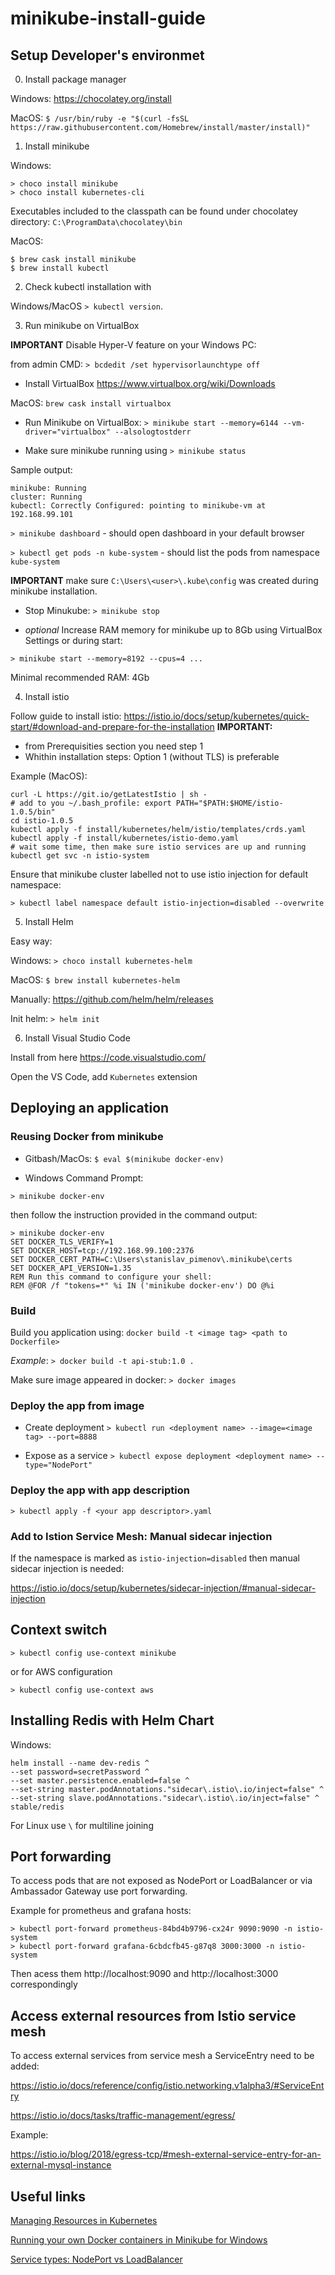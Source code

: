 # minikube-install-guide

## Setup Developer's environmet

0. Install package manager

Windows: https://chocolatey.org/install

MacOS: `$ /usr/bin/ruby -e "$(curl -fsSL https://raw.githubusercontent.com/Homebrew/install/master/install)"`

1. Install minikube

Windows:
```
> choco install minikube
> choco install kubernetes-cli
```

Executables included to the classpath can be found under chocolatey directory: `C:\ProgramData\chocolatey\bin`

MacOS:
```
$ brew cask install minikube
$ brew install kubectl
```

2. Check kubectl installation with

Windows/MacOS `> kubectl version`.

3. Run minikube on VirtualBox

**IMPORTANT** Disable Hyper-V feature on your Windows PC:

from admin CMD: `> bcdedit /set hypervisorlaunchtype off`

- Install VirtualBox
https://www.virtualbox.org/wiki/Downloads

MacOS: `brew cask install virtualbox`

- Run Minikube on VirtualBox: 
`> minikube start --memory=6144 --vm-driver="virtualbox" --alsologtostderr`

- Make sure minikube running using `> minikube status`

Sample output:
```
minikube: Running
cluster: Running
kubectl: Correctly Configured: pointing to minikube-vm at 192.168.99.101
```
`> minikube dashboard` - should open dashboard in your default browser

`> kubectl get pods -n kube-system` - should list the pods from namespace `kube-system`

**IMPORTANT** make sure `C:\Users\<user>\.kube\config` was created  during minikube installation. 

- Stop Minukube:
`> minikube stop`

- *optional* Increase RAM memory for minikube up to 8Gb using VirtualBox Settings or during start:

`> minikube start --memory=8192 --cpus=4 ...`

Minimal recommended RAM: 4Gb

4. Install istio

Follow guide to install istio: 
https://istio.io/docs/setup/kubernetes/quick-start/#download-and-prepare-for-the-installation
**IMPORTANT:** 
- from Prerequisities section you need step 1
- Whithin installation steps: Option 1 (without TLS) is preferable 

Example (MacOS):
```
curl -L https://git.io/getLatestIstio | sh -
# add to you ~/.bash_profile: export PATH="$PATH:$HOME/istio-1.0.5/bin"
cd istio-1.0.5
kubectl apply -f install/kubernetes/helm/istio/templates/crds.yaml
kubectl apply -f install/kubernetes/istio-demo.yaml
# wait some time, then make sure istio services are up and running
kubectl get svc -n istio-system
```

Ensure that minikube cluster labelled not to use istio injection for default namespace:

`> kubectl label namespace default istio-injection=disabled --overwrite`

5. Install Helm 

Easy way:

Windows: `> choco install kubernetes-helm`

MacOS: `$ brew install kubernetes-helm`

 Manually: https://github.com/helm/helm/releases

 Init helm: `> helm init`
 
6. Install Visual Studio Code

Install from here https://code.visualstudio.com/

Open the VS Code, add `Kubernetes` extension

## Deploying an application

### Reusing Docker from minikube

- Gitbash/MacOs: `$ eval $(minikube docker-env)`

- Windows Command Prompt: 

`> minikube docker-env`

then follow the instruction provided in the command output:

```
> minikube docker-env
SET DOCKER_TLS_VERIFY=1
SET DOCKER_HOST=tcp://192.168.99.100:2376
SET DOCKER_CERT_PATH=C:\Users\stanislav_pimenov\.minikube\certs
SET DOCKER_API_VERSION=1.35
REM Run this command to configure your shell:
REM @FOR /f "tokens=*" %i IN ('minikube docker-env') DO @%i
```

### Build
Build you application using: `docker build -t <image tag> <path to Dockerfile>`

*Example*: `> docker build -t api-stub:1.0 .`

Make sure image appeared in docker: `> docker images`

### Deploy the app from image

- Create deployment
`> kubectl run <deployment name> --image=<image tag> --port=8888`

- Expose as a service
`> kubectl expose deployment <deployment name> --type="NodePort"`

### Deploy the app with app description

`> kubectl apply -f <your app descriptor>.yaml`

### Add to Istion Service Mesh: Manual sidecar injection

If the namespace is marked as `istio-injection=disabled` then manual sidecar injection is needed:

https://istio.io/docs/setup/kubernetes/sidecar-injection/#manual-sidecar-injection

## Context switch

`> kubectl config use-context minikube`

or for AWS configuration

`> kubectl config use-context aws`

## Installing Redis with Helm Chart

Windows:
```
helm install --name dev-redis ^
--set password=secretPassword ^
--set master.persistence.enabled=false ^
--set-string master.podAnnotations."sidecar\.istio\.io/inject=false" ^
--set-string slave.podAnnotations."sidecar\.istio\.io/inject=false" ^
stable/redis
```

For Linux use `\` for multiline joining

## Port forwarding

To access pods that are not exposed as NodePort or LoadBalancer or via Ambassador Gateway use port forwarding.

Example for prometheus and grafana hosts:
```
> kubectl port-forward prometheus-84bd4b9796-cx24r 9090:9090 -n istio-system
> kubectl port-forward grafana-6cbdcfb45-g87q8 3000:3000 -n istio-system
```

Then acess them http://localhost:9090 and http://localhost:3000 correspondingly

## Access external resources from Istio service mesh

To access external services from service mesh a ServiceEntry need to be added:

https://istio.io/docs/reference/config/istio.networking.v1alpha3/#ServiceEntry

https://istio.io/docs/tasks/traffic-management/egress/

Example:

https://istio.io/blog/2018/egress-tcp/#mesh-external-service-entry-for-an-external-mysql-instance

## Useful links

[Managing Resources in Kubernetes](https://kubernetes.io/docs/concepts/cluster-administration/manage-deployment/)

[Running your own Docker containers in Minikube for Windows](https://medium.com/@maumribeiro/running-your-own-docker-images-in-minikube-for-windows-ea7383d931f6)

[Service types: NodePort vs LoadBalancer](https://medium.com/google-cloud/kubernetes-nodeport-vs-loadbalancer-vs-ingress-when-should-i-use-what-922f010849e0) 
